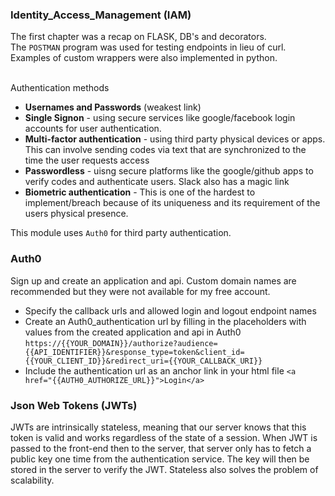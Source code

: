 ### Identity_Access_Management (IAM)

The first chapter was a recap on FLASK, DB's and decorators. <br>
The `POSTMAN` program was used for testing endpoints in lieu of curl. <br> 
Examples of custom wrappers were also implemented in python. <br><br>

Authentication methods
- **Usernames and Passwords** (weakest link)
- **Single Signon** - using secure services like google/facebook login accounts for user authentication.
- **Multi-factor authentication** - using third party physical devices or apps. This can involve sending codes via text that are synchronized to the time the user requests access
- **Passwordless** - uisng secure platforms like the google/github apps to verify codes and authenticate users. Slack also has a magic link
- **Biometric authentication** - This is one of the hardest to implement/breach because of its uniqueness and its requirement of the users physical presence. 

This module uses `Auth0` for third party authentication. <br>

### Auth0
Sign up and create an application and api. Custom domain names are recommended but they were not available for my free account.
- Specify the callback urls and allowed login and logout endpoint names
- Create an Auth0_authentication url by filling in the placeholders with values from the created application and api in Auth0 `https://{{YOUR_DOMAIN}}/authorize?audience={{API_IDENTIFIER}}&response_type=token&client_id={{YOUR_CLIENT_ID}}&redirect_uri={{YOUR_CALLBACK_URI}}`
- Include the authentication url as an anchor link in your html file `<a href="{{AUTH0_AUTHORIZE_URL}}">Login</a>`

### Json Web Tokens (JWTs)
JWTs are intrinsically stateless, meaning that our server knows that this token is valid and works regardless of the state of a session. When JWT is passed to the front-end then to the server, that server only has to fetch a public key one time from the authentication service. The key will then be stored in the server to verify the JWT. Stateless also solves the problem of scalability.

